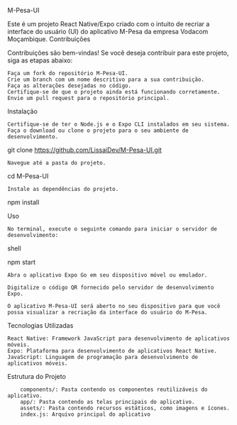 M-Pesa-UI

Este é um projeto React Native/Expo criado com o intuito de recriar a interface do usuário (UI) do aplicativo M-Pesa da empresa Vodacom Moçambique.
Contribuições

Contribuições são bem-vindas! Se você deseja contribuir para este projeto, siga as etapas abaixo:

    Faça um fork do repositório M-Pesa-UI.
    Crie um branch com um nome descritivo para a sua contribuição.
    Faça as alterações desejadas no código.
    Certifique-se de que o projeto ainda está funcionando corretamente.
    Envie um pull request para o repositório principal.

Instalação

    Certifique-se de ter o Node.js e o Expo CLI instalados em seu sistema.
    Faça o download ou clone o projeto para o seu ambiente de desenvolvimento.

git clone https://github.com/LissaiDev/M-Pesa-UI.git

    Navegue até a pasta do projeto.

cd M-Pesa-UI

    Instale as dependências do projeto.

npm install

Uso

    No terminal, execute o seguinte comando para iniciar o servidor de desenvolvimento:

shell

npm start

    Abra o aplicativo Expo Go em seu dispositivo móvel ou emulador.

    Digitalize o código QR fornecido pelo servidor de desenvolvimento Expo.

    O aplicativo M-Pesa-UI será aberto no seu dispositivo para que você possa visualizar a recriação da interface do usuário do M-Pesa.

Tecnologias Utilizadas

    React Native: Framework JavaScript para desenvolvimento de aplicativos móveis.
    Expo: Plataforma para desenvolvimento de aplicativos React Native.
    JavaScript: Linguagem de programação para desenvolvimento de aplicativos móveis.

Estrutura do Projeto

    
        components/: Pasta contendo os componentes reutilizáveis do aplicativo.
        app/: Pasta contendo as telas principais do aplicativo.
        assets/: Pasta contendo recursos estáticos, como imagens e ícones.
        index.js: Arquivo principal do aplicativo

